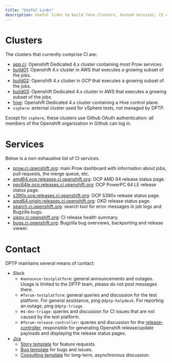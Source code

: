 ```yaml
---
title: "Useful Links"
description: Useful links to build farm clusters, hosted services, CI APIs and human contacts.
---
```


# Clusters

The clusters that currently comprise CI are:

* [app.ci](https://console-openshift-console.apps.ci.l2s4.p1.openshiftapps.com/): Openshift Dedicated 4.x cluster containing most Prow services.
* [build01](https://console.build01.ci.openshift.org/): Openshift 4.x cluster in AWS that executes a growing subset of the jobs.
* [build02](https://console.build02.ci.openshift.org/): Openshift 4.x cluster in GCP that executes a growing subset of the jobs.
* [build03](https://console-openshift-console.apps.build03.ky4t.p1.openshiftapps.com/): Openshift Dedicated 4.x cluster in AWS that executes a growing subset of the jobs.
* [hive](https://console-openshift-console.apps.hive.9xw5.p1.openshiftapps.com/dashboards): Openshift Dedicated 4.x cluster containing a Hive control plane.
* `vsphere`: external cluster used for vSphere tests, not managed by DPTP.

Except for `vsphere`, these clusters use Github OAuth authentication: all members of the Openshift organization in Github can log in.

# Services

Below is a non-exhaustive list of CI services.

* [prow.ci.openshift.org](https://prow.ci.openshift.org/): main Prow dashboard with information about jobs, pull requests, the merge queue, etc.
* [amd64.ocp.releases.ci.openshift.org](https://amd64.ocp.releases.ci.openshift.org/): OCP AMD 64 release status page.
* [ppc64le.ocp.releases.ci.openshift.org](https://ppc64le.ocp.releases.ci.openshift.org/): OCP PowerPC 64 LE release status page.
* [s390x.ocp.releases.ci.openshift.org](https://s390x.ocp.releases.ci.openshift.org/): OCP S390x release status page.
* [amd64.origin.releases.ci.openshift.org](https://amd64.origin.releases.ci.openshift.org/): OKD release status page.
* [search.ci.openshift.org](https://search.ci.openshift.org/): search tool for error messages in job logs and Bugzilla bugs.
* [sippy.ci.openshift.org](https://sippy.ci.openshift.org/): CI release health summary.
* [bugs.ci.openshift.org](https://bugs.ci.openshift.org/): Bugzilla bug overviews, backporting and release viewer.

# Contact

DPTP maintains several means of contact:

* Slack
    * `#announce-testplatform`: general announcements and outages. Usage is limited to the DPTP team, please do not post messages there.
    * `#forum-testplatform`: general queries and discussion for the test platform. For general assistance, ping `@dptp-helpdesk`. For reporting an outage, ping `@dptp-triage`.
    * `#4-dev-triage`: queries and discussion for CI issues that are not caused by the test platform.
    * `#forum-release-controller`: queries and discussion for the [release-controller](https://github.com/openshift/release-controller), responsible for generating Openshift release/update payloads and displaying the release status pages.
* [Jira](https://issues.redhat.com/projects/DPTP)
    * [Story template](https://issues.redhat.com/browse/DPTP-417) for feature requests.
    * [Bug template](https://issues.redhat.com/browse/DPTP-419) for bugs and issues.
    * [Consulting template](https://issues.redhat.com/browse/DPTP-897) for long-term, asynchronous discussion.
